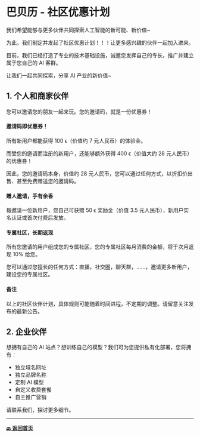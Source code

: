 # 巴贝历 - 社区优惠计划

我们希望能够与更多伙伴共同探索人工智能的新可能、新价值~

为此，我们制定并发起了社区优惠计划！！！让更多感兴趣的伙伴一起加入进来。

目前，我们已经打造了专业的技术基础设施，诚邀您发挥自己的专长，推广并建立属于您自己的 AI 客群。

让我们一起共同探索，分享 AI 产业的新价值~

## 1. 个人和商家伙伴

您可以邀请您的朋友一起来玩。您的邀请码，就是一份优惠券！

#### 邀请码即优惠券！

所有新用户都能获得 100 ϵ（价值约 7 元人民币）的体验金。

而受您的邀请而注册的新用户，还能够额外获得 400 ϵ（价值大约 28 元人民币）的优惠券！

因此，您的邀请码本身，价值约 28 元人民币，您可以通过任何方式，以折扣价出售、甚至免费赠送您的邀请码。

#### 赠人邀请，手有余香

每邀请一位新用户，您自己可获赠 50 ϵ 奖励金（价值 3.5 元人民币），新用户实名认证或首次付费后发放。

#### 专属社区，长期返现

所有您邀请的用户组成您的专属社区，您的专属社区每月消费的金额，将于次月返现 10% 给您。

您可以通过您擅长的任何方式：直播，社交圈，聊天群，......，邀请更多新用户，建设您的专属社区。

#### 备注

以上的社区伙伴计划，具体规则可能随着时间进程，不定期的调整。请留意关注发布的最新公告。

## 2. 企业伙伴

想拥有自己的 AI 站点？想训练自己的模型？我们可为您提供私有化部署，您将拥有：

- 独立域名网址
- 独立品牌名称
- 定制 AI 模型
- 自定义收费套餐
- 自主推广营销

请联系我们，探讨更多细节。

---

[**🔙️ 返回首页**](../home.md)
